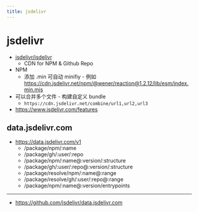 ```yaml
---
title: jsdelivr
---
```


# jsdelivr

- [jsdelivr/jsdelivr](https://github.com/jsdelivr/jsdelivr)
  - CDN for NPM & Github Repo
- NPM
  - 添加 .min 可自动 minifiy - 例如 https://cdn.jsdelivr.net/npm/@wener/reaction@1.2.12/lib/esm/index.min.mjs
- 可以合并多个文件 - 构建自定义 bundle
  - `https://cdn.jsdelivr.net/combine/url1,url2,url3`
- https://www.jsdelivr.com/features

## data.jsdelivr.com

- https://data.jsdelivr.com/v1
  - /package/npm/:name
  - /package/gh/:user/:repo
  - /package/npm/:name@:version/:structure
  - /package/gh/:user/:repo@:version/:structure
  - /package/resolve/npm/:name@:range
  - /package/resolve/gh/:user/:repo@:range
  - /package/npm/:name@:version/entrypoints

---

- https://github.com/jsdelivr/data.jsdelivr.com
